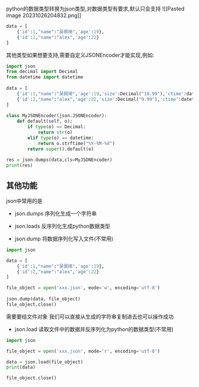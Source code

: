 python的数据类型转换为json类型,对数据类型有要求,默认只会支持
![[Pasted image 20231026204832.png]]
```python
data = [  
    {'id':1,"name":"吴佩琦",'age':19},  
    {'id':2,"name":"alex",'age':22}  
]
```

其他类型如果想要支持,需要自定义JSONEncoder才能实现,例如:
```python
import json  
from decimal import Decimal  
from datetime import datetime  
  
data = [  
    {'id':1,"name":"吴佩琦",'age':19,'size':Decimal("18.99"),'ctime':datetime.now()},  
    {'id':2,"name":"alex",'age':22,'size':Decimal("9.99"),'ctime':datetime.now()},  
]  
  
class MyJSONEncoder(json.JSONEncoder):  
    def default(self, o):  
        if type(o) == Decimal:  
            return str(o)  
        elif type(o) == datetime:  
            return o.strftime("%Y-%M-%d")  
        return super().default(o)  
  
res = json.dumps(data,cls=MyJSONEncoder)  
print(res)
```

## 其他功能
json中常用的是
- json.dumps 序列化生成一个字符串
- json.loads 反序列化生成python数据类型

- json.dump 将数据序列化写入文件(不常用)
```python
import json

data = [  
    {'id':1,"name":"吴佩琦",'age':19},  
    {'id':2,"name":"alex",'age':22}  
]

file_object = open('xxx.json', mode='w', encoding='utf-8')  
  
json.dump(data, file_object)  
file_object.close()
```
需要要给文件对象
我们可以直接从生成的字符串复制进去也可以操作成功

- json.load 读取文件中的数据并反序列化为python的数据类型(不常用)
```python
import json

file_object = open('xxx.json', mode='r', encoding='utf-8') 

data = json.load(file_object)
print(data)

file_object.close()
```